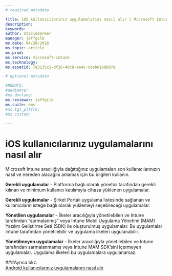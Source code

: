 ```yaml
---
# required metadata

title: iOS kullanıcılarınız uygulamalarını nasıl alır | Microsoft Intune
description:
keywords:
author: Staciebarker
manager: jeffgilb
ms.date: 04/28/2016
ms.topic: article
ms.prod:
ms.service: microsoft-intune
ms.technology:
ms.assetid: 7e3135c1-df26-48c9-aa4c-cdab6168897a

# optional metadata

#ROBOTS:
#audience:
#ms.devlang:
ms.reviewer: jeffgilb
ms.suite: ems
#ms.tgt_pltfrm:
#ms.custom:

---
```



# iOS kullanıcılarınız uygulamalarını nasıl alır

Microsoft Intune aracılığıyla dağıttığınız uygulamaları son kullanıcılarınızın nasıl ve nereden alacağını anlamak için bu bilgileri kullanın. 

**Gerekli uygulamalar** - Platforma bağlı olarak yönetici tarafından gerekli kılınan ve minimum kullanıcı katılımıyla cihaza yüklenen uygulamalar.

**Gerekli uygulamalar** - Şirket Portalı uygulama listesinde sağlanan ve kullanıcıların isteğe bağlı olarak yüklemeyi seçebileceği uygulamalar.

**Yönetilen uygulamalar** - İlkeler aracılığıyla yönetilebilen ve Intune tarafından “sarmalanmış" veya Intune Mobil Uygulama Yönetimi (MAM) Yazılım Geliştirme Seti (SDK) ile oluşturulmuş uygulamalar. Bu uygulamalar Intune tarafından yönetilebilir ve uygulama ilkeleri uygulanabilir.

**Yönetilmeyen uygulamalar** - İlkeler aracılığıyla yönetilebilen ve Intune tarafından sarmalanmamış veya Intune MAM SDK’sini içermeyen uygulamalar. Uygulama ilkeleri bu uygulamalara uygulanamaz.

###Ayrıca bkz.</br>
[Android kullanıcılarınız uygulamalarını nasıl alır](how-your-windows-users-get-their-apps.md)

<!--HONumber=May16_HO2-->


